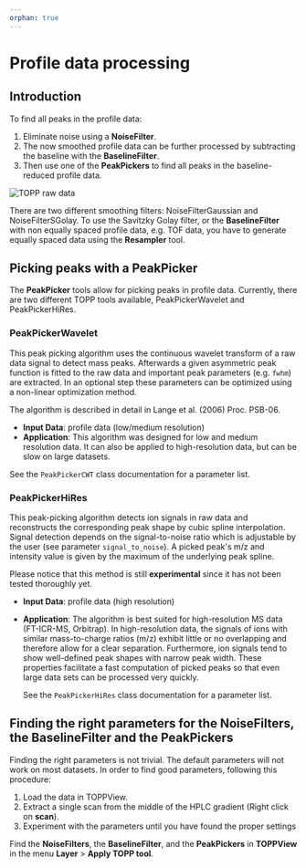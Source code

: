 ```yaml
---
orphan: true
---
```

Profile data processing
======================

## Introduction

To find all peaks in the profile data:

1. Eliminate noise using a **NoiseFilter**.
2. The now smoothed profile data can be further processed by subtracting the baseline with the **BaselineFilter**.
3. Then use one of the **PeakPickers** to find all peaks in the baseline-reduced profile data.

![TOPP raw data](/images/tutorials/topp/TOPP_raw_data.png)

There are two different smoothing filters: NoiseFilterGaussian and NoiseFilterSGolay. To use the Savitzky Golay filter,
or the **BaselineFilter** with non equally spaced profile data, e.g. TOF data, you have to generate equally spaced data
using the **Resampler** tool.

## Picking peaks with a PeakPicker

The **PeakPicker** tools allow for picking peaks in profile data. Currently, there are two different TOPP tools
available, PeakPickerWavelet and PeakPickerHiRes.

### PeakPickerWavelet

This peak picking algorithm uses the continuous wavelet transform of a raw data signal to detect mass peaks. Afterwards
a given asymmetric peak function is fitted to the raw data and important peak parameters (e.g. `fwhm`) are extracted. In
an optional step these parameters can be optimized using a non-linear optimization method.

The algorithm is described in detail in Lange et al. (2006) Proc. PSB-06.

- **Input Data**: profile data (low/medium resolution)
- **Application**: This algorithm was designed for low and medium resolution data. It can also be applied to
  high-resolution data, but can be slow on large datasets.

See the `PeakPickerCWT` class documentation for a parameter list.

### PeakPickerHiRes

This peak-picking algorithm detects ion signals in raw data and reconstructs the corresponding peak shape by cubic spline
interpolation. Signal detection depends on the signal-to-noise ratio which is adjustable by the user (see parameter
`signal_to_noise`).  A picked peak's m/z and intensity value is given by the maximum of the underlying peak spline.

Please notice that this method is still **experimental** since it has not been tested thoroughly yet.

- **Input Data**: profile data (high resolution)
- **Application**: The algorithm is best suited for high-resolution MS data (FT-ICR-MS, Orbitrap). In high-resolution
  data, the signals of ions with similar mass-to-charge ratios (m/z) exhibit little or no overlapping and therefore
  allow for a clear separation. Furthermore, ion signals tend to show well-defined peak shapes with narrow peak width.
  These properties facilitate a fast computation of picked peaks so that even large data sets can be processed very
  quickly.

  See the `PeakPickerHiRes` class documentation for a parameter list.

## Finding the right parameters for the NoiseFilters, the BaselineFilter and the PeakPickers

Finding the right parameters is not trivial. The default parameters will not work on most datasets. In order to find
good parameters, following this procedure:

1. Load the data in TOPPView.
2. Extract a single scan from the middle of the HPLC gradient (Right click on **scan**).
3. Experiment with the parameters until you have found the proper settings

Find the **NoiseFilters**, the **BaselineFilter**, and the **PeakPickers** in **TOPPView** in the menu **Layer** > **Apply TOPP tool**.
